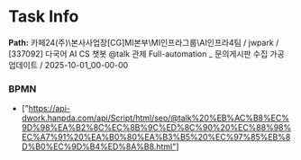 # Task Info

**Path:** 카페24(주)\본사사업장\[CG]MI본부\MI인프라그룹\AI인프라4팀 / jwpark / [337092] 다국어 AI CS 챗봇 @talk 관제 Full-automation _ 문의게시판 수집 가공 업데이트 / 2025-10-01_00-00-00

### BPMN
- ["https://api-dwork.hanpda.com/api/Script/html/seo/@talk%20%EB%AC%B8%EC%9D%98%EA%B2%8C%EC%8B%9C%ED%8C%90%20%EC%88%98%EC%A7%91%20%EA%B0%80%EA%B3%B5%20%EC%97%85%EB%8D%B0%EC%9D%B4%ED%8A%B8.html"]

